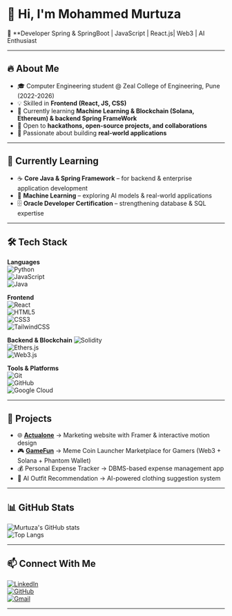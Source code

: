 # 👋 Hi, I'm Mohammed Murtuza  

🚀 **Developer Spring & SpringBoot | JavaScript | React.js| Web3 | AI Enthusiast  

---

## 🔥 About Me  
- 🎓 Computer Engineering student @ Zeal College of Engineering, Pune (2022-2026)  
- 💡 Skilled in **Frontend (React, JS, CSS)**  
- 🌱 Currently learning **Machine Learning & Blockchain (Solana, Ethereum) & backend Spring FrameWork**  
- 🤝 Open to **hackathons, open-source projects, and collaborations**  
- 🎯 Passionate about building **real-world applications**  

---


## 🌱 Currently Learning  

- ☕ **Core Java & Spring Framework** – for backend & enterprise application development  
- 🤖 **Machine Learning** – exploring AI models & real-world applications  
- 🗄️ **Oracle Developer Certification** – strengthening database & SQL expertise  

---  
## 🛠️ Tech Stack  

**Languages**  
![Python](https://img.shields.io/badge/Python-3776AB?logo=python&logoColor=white)  
![JavaScript](https://img.shields.io/badge/JavaScript-F7DF1E?logo=javascript&logoColor=black)   
![Java](https://img.shields.io/badge/Java-007396?logo=java&logoColor=white)  

**Frontend**  
![React](https://img.shields.io/badge/React-61DAFB?logo=react&logoColor=black)  
![HTML5](https://img.shields.io/badge/HTML5-E34F26?logo=html5&logoColor=white)  
![CSS3](https://img.shields.io/badge/CSS3-1572B6?logo=css3&logoColor=white)  
![TailwindCSS](https://img.shields.io/badge/TailwindCSS-38B2AC?logo=tailwind-css&logoColor=white)  

**Backend & Blockchain** 
![Solidity](https://img.shields.io/badge/Solidity-363636?logo=solidity&logoColor=white)  
![Ethers.js](https://img.shields.io/badge/Ethers.js-1C1C1C?logo=ethereum&logoColor=white)  
![Web3.js](https://img.shields.io/badge/Web3.js-F16822?logo=web3dotjs&logoColor=white)  

**Tools & Platforms**  
![Git](https://img.shields.io/badge/Git-F05032?logo=git&logoColor=white)  
![GitHub](https://img.shields.io/badge/GitHub-181717?logo=github&logoColor=white)  
![Google Cloud](https://img.shields.io/badge/Google_Cloud-4285F4?logo=google-cloud&logoColor=white)  

---

## 🚀 Projects  

- 🌐 [**Actualone**](http://actualone.xyz) → Marketing website with Framer & interactive motion design  
- 🎮 [**GameFun**](http://gamefun.vercel.app) → Meme Coin Launcher Marketplace for Gamers (Web3 + Solana + Phantom Wallet)  
- 💰 Personal Expense Tracker → DBMS-based expense management app  
- 👕 AI Outfit Recommendation → AI-powered clothing suggestion system  

---

## 📊 GitHub Stats  

![Murtuza's GitHub stats](https://github-readme-stats.vercel.app/api?username=momInl&show_icons=true&theme=radical)  
![Top Langs](https://github-readme-stats.vercel.app/api/top-langs/?username=momInl&layout=compact&theme=radical)  

---

## 📫 Connect With Me  
[![LinkedIn](https://img.shields.io/badge/LinkedIn-blue?logo=linkedin&logoColor=white)](https://www.linkedin.com/in/mohammad-murtuza-mohammad-mustafa-102749203/)  
[![GitHub](https://img.shields.io/badge/GitHub-black?logo=github&logoColor=white)](https://github.com/momInl)  
[![Gmail](https://img.shields.io/badge/Gmail-D14836?logo=gmail&logoColor=white)](https://mail.google.com/mail/?view=cm&fs=1&to=murtuza9270@gmail.com)


---
